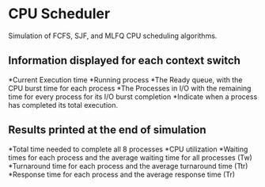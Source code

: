 # CPU Scheduler
Simulation of FCFS, SJF, and MLFQ CPU scheduling algorithms. 

## Information displayed for each context switch
  *Current Execution time
  *Running process 
  *The Ready queue, with the CPU burst time for each process 
  *The Processes in I/O with the remaining time for every process for its I/O burst completion
  *Indicate when a process has completed its total execution.

## Results printed at the end of simulation
  *Total time needed to complete all 8 processes
  *CPU utilization
  *Waiting times for each process and the average waiting time for all processes (Tw)
  *Turnaround time for each process and the average turnaround time (Ttr)
  *Response time for each process and the average response time (Tr)
